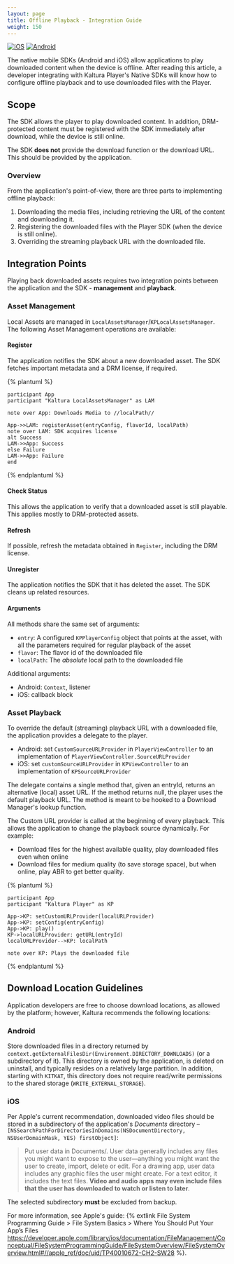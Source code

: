 ```yaml
---
layout: page
title: Offline Playback - Integration Guide
weight: 150
---
```


[![iOS](https://img.shields.io/badge/iOS-Supported-green.svg)](https://github.com/kaltura/player-sdk-native-ios) 
[![Android](https://img.shields.io/badge/Android-Supported-green.svg)](https://github.com/kaltura/player-sdk-native-android)

The native mobile SDKs (Android and iOS) allow applications to play downloaded content when the device is offline. After reading this article, a developer integrating with Kaltura Player's Native SDKs will know how to configure offline playback and to use downloaded files with the Player.


## Scope
The SDK allows the player to play downloaded content. In addition, DRM-protected content must be registered with the SDK immediately after download, while the device is still online.

The SDK **does not** provide the download function or the download URL. This should be provided by the application.

### Overview
From the application's point-of-view, there are three parts to implementing offline playback:

1. Downloading the media files, including retrieving the URL of the content and downloading it.
2. Registering the downloaded files with the Player SDK (when the device is still online).
3. Overriding the streaming playback URL with the downloaded file.

## Integration Points
Playing back downloaded assets requires two integration points between the application and the SDK - **management** and **playback**.

### Asset Management
Local Assets are managed in `LocalAssetsManager`/`KPLocalAssetsManager`. The following Asset Management operations are available:

#### Register

The application notifies the SDK about a new downloaded asset. The SDK fetches important metadata and a DRM license,
if required.

{% plantuml %}

	participant App
	participant "Kaltura LocalAssetsManager" as LAM

	note over App: Downloads Media to //localPath//

	App->>LAM: registerAsset(entryConfig, flavorId, localPath)
	note over LAM: SDK acquires license
	alt Success
	LAM->>App: Success
	else Failure
	LAM->>App: Failure
	end

{% endplantuml %}

#### Check Status
This allows the application to verify that a downloaded asset is still playable. This applies mostly to DRM-protected
assets.

#### Refresh
If possible, refresh the metadata obtained in `Register`, including the DRM license.

#### Unregister
The application notifies the SDK that it has deleted the asset. The SDK cleans up related resources.

#### Arguments
All methods share the same set of arguments:

* `entry`: A configured `KPPlayerConfig` object that points at the asset, with all the parameters required for regular playback of the asset
* `flavor`: The flavor id of the downloaded file
* `localPath`: The *absolute* local path to the downloaded file

Additional arguments:

* Android: `Context`, listener
* iOS: callback block

### Asset Playback
To override the default (streaming) playback URL with a downloaded file, the application provides a delegate to the
player.

* Android: set `CustomSourceURLProvider` in `PlayerViewController` to an implementation of `PlayerViewController.SourceURLProvider`
* iOS: set `customSourceURLProvider` in `KPViewController` to an implementation of `KPSourceURLProvider`

The delegate contains a single method that, given an entryId, returns an alternative (local) asset URL. If the method
returns null, the player uses the default playback URL. The method is meant to be hooked to a Download Manager's
lookup function.

The Custom URL provider is called at the beginning of every playback. This allows the application to change
the playback source dynamically. For example:

* Download files for the highest available quality, play downloaded files even when online
* Download files for medium quality (to save storage space), but when online, play ABR to get better quality.

{% plantuml %}

	participant App
	participant "Kaltura Player" as KP

	App->KP: setCustomURLProvider(localURLProvider)
	App->KP: setConfig(entryConfig)
	App->KP: play()
	KP->localURLProvider: getURL(entryId)
	localURLProvider-->KP: localPath

	note over KP: Plays the downloaded file

{% endplantuml %}

## Download Location Guidelines
Application developers are free to choose download locations, as allowed by the platform; however, Kaltura recommends
the following locations:

### Android
Store downloaded files in a directory returned by `context.getExternalFilesDir(Environment.DIRECTORY_DOWNLOADS)` (or a subdirectory of it). This directory is owned by the application, is deleted on uninstall, and typically resides on a relatively large partition. In addition, starting with `KITKAT`, this directory does not require read/write permissions to the shared storage (`WRITE_EXTERNAL_STORAGE`).

### iOS
Per Apple's current recommendation, downloaded video files should be stored in a subdirectory of the application's *Documents* directory – `[NSSearchPathForDirectoriesInDomains(NSDocumentDirectory, NSUserDomainMask, YES) firstObject]`:

> Put user data in Documents/. User data generally includes any files you might want to expose to the user—anything you might want the user to create, import, delete or edit. For a drawing app, user data includes any graphic files the user might create. For a text editor, it includes the text files. **Video and audio apps may even include files that the user has downloaded to watch or listen to later**.

The selected subdirectory **must** be excluded from backup.

For more information, see Apple's guide: {% extlink File System Programming Guide > File System Basics > Where You Should Put Your App’s Files https://developer.apple.com/library/ios/documentation/FileManagement/Conceptual/FileSystemProgrammingGuide/FileSystemOverview/FileSystemOverview.html#//apple_ref/doc/uid/TP40010672-CH2-SW28 %}.


